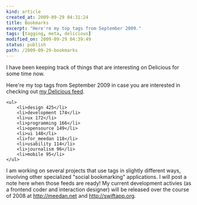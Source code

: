 ```yaml
---
kind: article
created_at: 2009-09-29 04:31:24
title: Bookmarks
excerpt: "Here're my top tags from September 2009."
tags: [tagging, meta, delicious]
modified_on: 2009-09-29 04:39:49
status: publish 
path: /2009-09-29-bookmarks
---
```


I have been keeping track of things that are interesting on Delicious for some time now. 

Here're my top tags from September 2009 in case you are interested in checking out <a href="http://delicious.com/unthinkingly">my Delicious feed</a>.

    <ul>
        <li>design 425</li>
        <li>development 174</li>
        <li>ux 172</li>
        <li>programming 166</li>
        <li>opensource 149</li>
        <li>ui 148</li>
        <li>for_meedan 118</li>
        <li>usability 114</li>
        <li>journalism 96</li>
        <li>mobile 95</li>
    </ul>

I am working on several projects that use tags in slightly different ways, involving other specialized "social bookmarking" applications. I will post a note here when those feeds are ready! My current development activies (as a frontend coder and interaction designer) will be released over the course of 2008 at <a href="http://meedan.net">http://meedan.net</a> and <a href="http://swiftapp.org">http://swiftapp.org</a>. 